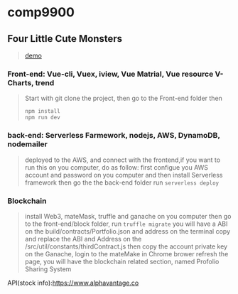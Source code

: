# comp9900

## Four Little Cute Monsters

>[demo](https://unswddk.github.io/comp9900/#/)

### Front-end: Vue-cli, Vuex, iview, Vue Matrial, Vue resource V-Charts, trend

>Start with git clone the project, then go to the Front-end folder then
>```npm
>npm install
>npm run dev
>```

### back-end: Serverless Farmework, nodejs, AWS, DynamoDB, nodemailer

>deployed to the AWS, and connect with the frontend,if you want to run this on you computer, do as follow:
>first configue you AWS account and password on you computer and then install Serverless framework
>then go the the back-end folder run
>```serverless deploy```

### Blockchain

>install Web3, mateMask, truffle and ganache on you computer
>then go to the front-end/block folder,
>run ```truffle migrate```
>you will have a ABI on the build/contracts/Portfolio.json  and address on the terminal
>copy and replace the ABI and Address on the /src/util/constants/thirdContract.js
>then copy the account private key on the Ganache, login to the mateMake in Chrome brower 
> refresh the page, you will have the blockchain related section, named Profolio Sharing System

API(stock info):https://www.alphavantage.co


